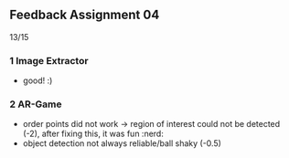 ## Feedback Assignment 04

13/15

### 1 Image Extractor

- good! :)

### 2 AR-Game

- order points did not work -> region of interest could not be detected (-2), after fixing this, it was fun :nerd:
- object detection not always reliable/ball shaky (-0.5)

